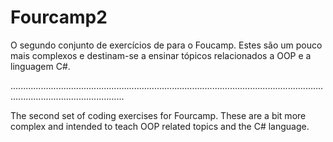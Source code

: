 # Fourcamp2

O segundo conjunto de exercícios de para o Foucamp. Estes são um pouco mais complexos e destinam-se a ensinar tópicos relacionados a OOP e a linguagem C#.

.........................................................................................................................................................................

The second set of coding exercises for Fourcamp. These are a bit more complex and intended to teach OOP related topics and the C# language.
